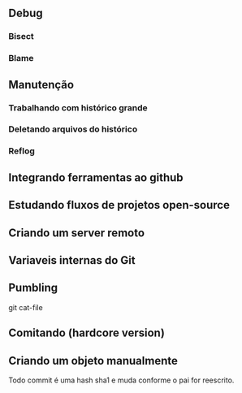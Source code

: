Debug
-----

### Bisect
### Blame

Manutenção
----------

### Trabalhando com histórico grande
### Deletando arquivos do histórico
### Reflog


Integrando ferramentas ao github
--------------------------------

Estudando fluxos de projetos open-source
----------------------------------------

Criando um server remoto
------------------------

Variaveis internas do Git
-------------------------

Pumbling
--------

git cat-file

Comitando (hardcore version)
--------------------------

Criando um objeto manualmente
-----------------------------


Todo commit é uma hash sha1 e muda conforme o pai for reescrito.
